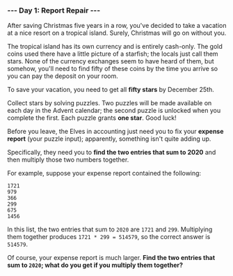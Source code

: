 ### --- Day 1: Report Repair ---

After saving Christmas five years in a row, you've decided to take a
vacation at a nice resort on a tropical island. Surely, Christmas will go on
without you.

The tropical island has its own currency and is entirely cash-only. The
gold coins used there have a little picture of a starfish; the locals just
call them stars. None of the currency exchanges seem to have heard of them,
but somehow, you'll need to find fifty of these coins by the time you
arrive so you can pay the deposit on your room.

To save your vacation, you need to get all **fifty stars** by December 25th.

Collect stars by solving puzzles. Two puzzles will be made available on
each day in the Advent calendar; the second puzzle is unlocked when you
complete the first. Each puzzle grants **one star**. Good luck!

Before you leave, the Elves in accounting just need you to fix your **expense
report** (your puzzle input); apparently, something isn't quite adding up.

Specifically, they need you to **find the two entries that sum to 2020** and
then multiply those two numbers together.

For example, suppose your expense report contained the following:

```
1721
979
366
299
675
1456
```

In this list, the two entries that sum to `2020` are `1721` and `299`.
Multiplying them together produces `1721 * 299 = 514579`, so the correct
answer is `514579`.

Of course, your expense report is much larger. **Find the two entries that
sum to `2020`; what do you get if you multiply them together?**
